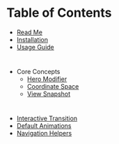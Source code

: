 # Table of Contents

* [Read Me](/README.md)
* [Installation](/docs/Installation.md)
* [Usage Guide](/docs/UsageGuide.md)

# 

* Core Concepts
  * [Hero Modifier](/docs/HeroModifiers.md)
  * [Coordinate Space](/docs/CoordinateSpace.md)
  * [View Snapshot](/docs/SnapshotTypes.md)

#

* [Interactive Transition](/docs/InteractiveTransition.md)
* [Default Animations](/docs/DefaultAnimations.md)
* [Navigation Helpers](/docs/NavigationHelpers.md)
